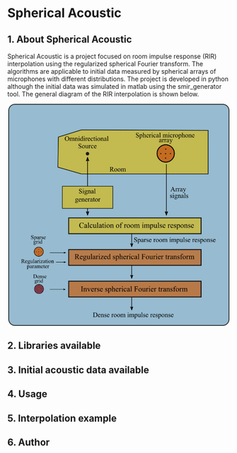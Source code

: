 # Spherical Acoustic

## 1. About Spherical Acoustic
Spherical Acoustic is a project focused on room impulse response (RIR) interpolation using the regularized spherical Fourier transform. The algorithms are applicable to initial data measured by spherical arrays of microphones with different distributions. The project is developed in python although the initial data was simulated in matlab using the smir_generator tool. The general diagram of the RIR interpolation is shown below.

<div align="center">
<img src="./images/generalDiagram.png" width="500">
</div>

## 2. Libraries available

## 3. Initial acoustic data available

## 4. Usage

## 5. Interpolation example

## 6. Author
